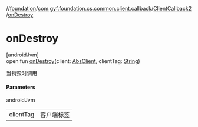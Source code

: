 //[foundation](../../../index.md)/[com.gyf.foundation.cs.common.client.callback](../index.md)/[ClientCallback2](index.md)/[onDestroy](on-destroy.md)

# onDestroy

[androidJvm]\
open fun [onDestroy](on-destroy.md)(client: [AbsClient](../../com.gyf.foundation.cs.common.client/-abs-client/index.md), clientTag: [String](https://kotlinlang.org/api/core/kotlin-stdlib/kotlin/-string/index.html))

当销毁时调用

#### Parameters

androidJvm

| | |
|---|---|
| clientTag | 客户端标签 |